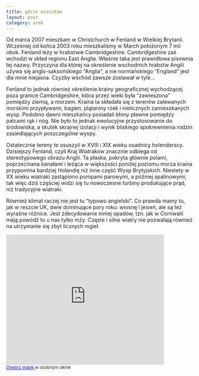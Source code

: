 ```yaml
---
title: gdzie mieszkam
layout: post
category: arek
--- 
```

Od marca 2007 mieszkam w Christchurch w Fenland w Wielkiej Brytanii. Wcześniej od końca 2003 roku mieszkaliśmy w March położonym 7 mil obok. 
Fenland leży w hrabstwie Cambridgeshire. Cambridgeshire zaś wchodzi w skład regionu East Anglia. Właśnie taka jest prawidłowa pisownia tej nazwy. 
Przyczyna dla której na określenie wschodnich hrabstw Anglii używa się anglo-saksońskiego “Anglia”, a nie normańskiego “England” jest dla mnie niejasna. 
Czyżby wschód zawsze zostawał w tyle...


Fenland to jednak również określenie krainy geograficznej wychodzącej poza granice Cambridgeshire, która przez wieki była “zawieszona” pomiędzy ziemią, a morzem. 
Kraina ta składała się z terenów zalewanych morskimi przypływami, bagien, plątaniny rzek i nielicznych zamieszkanych wysp. 
Podobno dawni mieszkańcy posiadali błony pławne pomiędzy palcami rąk i nóg. Nie było to jednak ewolucyjne przystosowanie do środowiska, 
a skutek skrajnej izolacji i wynik bliskiego spokrewnienia rodzin zasiedlających poszczególne wyspy.

Ostatecznie tereny te osuszyli w XVIII i XIX wieku osadnicy holenderscy. Dzisiejszy Fenland, czyli Kraj Wiatraków znacznie odbiega od stereotypowego obrazu Anglii. 
Ta płaska, pokryta głównie polami, poprzecinana kanałami i leżąca w większości poniżej poziomu morza kraina przypomina bardziej Holandię niż inne część Wysp Brytyjskich. 
Niestety w XX wieku wiatraki zastąpiono pompami parowymi, a później spalinowymi, tak więc dziś częściej widzi się tu nowoczesne turbiny produkujące prąd, niż tradycyjne wiatraki.

Również klimat raczej nie jest tu “typowo angielski”. Co prawda mamy tu, jak w reszcie UK, dwie dominujące pory roku: wiosnę i jesień, ale są też wyraźne różnice.
Jest zdecydowanie mniej opadów, tzn. jak w Cornwalii mają powódź to u nas tylko mży. Częste i silne wiatry nie pozwalają również na utrzymanie się zbyt licznych mgieł.

<p>
<iframe width="425" height="350" frameborder="0" scrolling="no" marginheight="0" marginwidth="0" src="https://maps.google.co.uk/maps/ms?hl=en&amp;gl=uk&amp;ie=UTF8&amp;om=1&amp;msa=0&amp;msid=204255321763002349681.00043dfa7fe5bfa02aa30&amp;source=embed&amp;ll=54.521081,-3.955078&amp;spn=8.935775,19.775391&amp;t=m&amp;output=embed"> </iframe>
<br/>
<small><a href="https://maps.google.co.uk/maps/ms?hl=en&amp;gl=uk&amp;ie=UTF8&amp;om=1&amp;msa=0&amp;msid=204255321763002349681.00043dfa7fe5bfa02aa30&amp;source=embed&amp;ll=54.521081,-3.955078&amp;spn=8.935775,19.775391&amp;t=m" style="color:#0000FF;text-align:left">Otwórz mapę </a> w osobnym oknie</small>
</p>